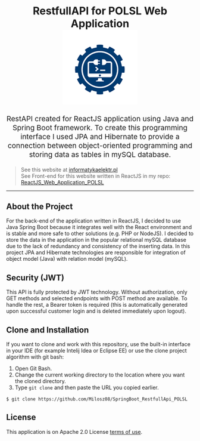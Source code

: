 <h1 align="center">
  RestfullAPI for POLSL Web Application
  <br>
  <img src="https://raw.githubusercontent.com/Milosz08/ReactJS_Web_Application_POLSL/master/img/main-logo.png" width="200">
  <br>
</h1>
<p align="center" style="font-size: 1.2rem;">
RestAPI created for ReactJS application using Java and Spring Boot framework. To create this programming interface I used JPA and Hibernate to provide a connection between object-oriented programming and storing data as tables in mySQL database.
</p>

> See this website at [informatykaelektr.pl](https://informatykaelektr.pl/) <br>
> See Front-end for this website written in ReactJS in my repo: [ReactJS_Web_Application_POLSL](https://github.com/Milosz08/ReactJS_Web_Application_POLSL)

<hr/>

## About the Project
For the back-end of the application written in ReactJS, I decided to use Java Spring Boot because it integrates well with the React environment and is stable and more safe to other solutions (e.g. PHP or NodeJS). I decided to store the data in the application in the popular relational mySQL database due to the lack of redundancy and consistency of the inserting data. In this project JPA and Hibernate technologies are responsible for integration of object model (Java) with relation model (mySQL).

## Security (JWT)
This API is fully protected by JWT technology. Without authorization, only GET methods and selected endpoints with POST method are available. To handle the rest, a Bearer token is required (this is automatically generated upon successful customer login and is deleted immediately upon logout).

## Clone and Installation
If you want to clone and work with this repository, use the built-in interface in your IDE (for example Intelij Idea or Eclipse EE) or use the clone project algorithm with git bash:<br>
1. Open Git Bash.
2. Change the current working directory to the location where you want the cloned directory.
3. Type `git clone` and then paste the URL you copied earlier.
  
```
$ git clone https://github.com/Milosz08/SpringBoot_RestfullApi_POLSL
```

## License
This application is on Apache 2.0 License [terms of use](https://www.apache.org/licenses/LICENSE-2.0).

